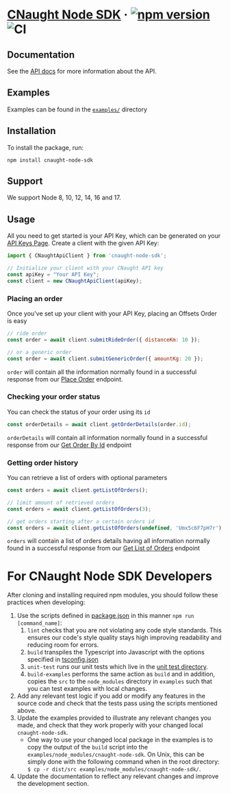 # [CNaught Node SDK](https://docs.cnaught.com/sdk/node/) &middot; [![npm version](https://img.shields.io/npm/v/cnaught-node-sdk.svg?style=flat)](https://www.npmjs.com/package/cnaught-node-sdk) ![CI](https://github.com/cnaught-inc/cnaught-node-sdk/workflows/CI/badge.svg)

## Documentation

See the [API docs](https://docs.cnaught.com) for more information about the API.

## Examples

Examples can be found in the [`examples/`](https://github.com/cnaught-inc/cnaught-node-sdk/tree/develop/examples) directory

## Installation

To install the package, run:

    npm install cnaught-node-sdk

## Support

We support Node 8, 10, 12, 14, 16 and 17.

## Usage

All you need to get started is your API Key, which can be generated on
your [API Keys Page](https://app.cnaught.com/apikeys). Create a client with the
given API Key:

```javascript
import { CNaughtApiClient } from 'cnaught-node-sdk';

// Initialize your client with your CNaught API key
const apiKey = "Your API Key";
const client = new CNaughtApiClient(apiKey);
```

### Placing an order

Once you've set up your client with your API Key, placing an Offsets Order is easy

```javascript
// ride order
const order = await client.submitRideOrder({ distanceKm: 10 });

// or a generic order
const order = await client.submitGenericOrder({ amountKg: 20 });
```

`order` will contain all the information normally found in a successful response from our
[Place Order](https://docs.cnaught.com/api/reference/#operation/SubmitOrder) endpoint.

### Checking your order status

You can check the status of your order using its `id`

```javascript
const orderDetails = await client.getOrderDetails(order.id);
```

`orderDetails` will contain all information normally found in a successful response from
our [Get Order By Id](https://docs.cnaught.com/api/reference/#operation/GetOrderById) endpoint

### Getting order history

You can retrieve a list of orders with optional parameters

```javascript
const orders = await client.getListOfOrders();

// limit amount of retrieved orders
const orders = await client.getListOfOrders(3);

// get orders starting after a certain orders id
const orders = await client.getListOfOrders(undefined, 'Umx5c6F7pH7r');
```

`orders` will contain a list of orders details having all information normally found in a successful response
from our [Get List of Orders](https://docs.cnaught.com/api/reference/#operation/GetListOfOrder) endpoint

# For CNaught Node SDK Developers

After cloning and installing required npm modules, you should follow these practices when developing:

1. Use the scripts defined in [package.json](https://github.com/cnaught-inc/cnaught-node-sdk/tree/develop/package.json) in this manner `npm run [command_name]`:
    1. `lint` checks that you are not violating any code style standards. This ensures our code's style quality stays high improving readability and reducing room for errors.
    2. `build` transpiles the Typescript into Javascript with the options specified in [tsconfig.json](https://github.com/cnaught-inc/cnaught-node-sdk/tree/develop/tsconfig.json)
    3. `unit-test` runs our unit tests which live in the [unit test directory](https://github.com/cnaught-inc/cnaught-node-sdk/tree/develop/test/unit).
    4. `build-examples` performs the same action as `build` and in addition, copies the `src` to the `node_modules` directory in `examples` such that you can test examples with local changes.
2. Add any relevant test logic if you add or modify any features in the source code and check that the tests pass using the scripts mentioned above.
3. Update the examples provided to illustrate any relevant changes you made, and check that they work properly with your changed local `cnaught-node-sdk`.
    * One way to use your changed local package in the examples is to copy the output of the `build` script into the `examples/node_modules/cnaught-node-sdk`. On Unix, this can be simply done with the following command when in the root directory: `$ cp -r dist/src examples/node_modules/cnaught-node-sdk/`.
4. Update the documentation to reflect any relevant changes and improve the development section.
